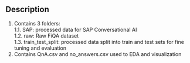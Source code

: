 ## Description
1) Contains 3 folders: <br>1.1. SAP: processed data for SAP Conversational AI <br>1.2. raw: Raw FiQA dataset<br>1.3. train_test_split: processed data split into train and test sets for fine tuning and evaluation
2) Contains QnA.csv and no_answers.csv used to EDA and visualization
